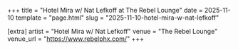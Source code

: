 +++
title = "Hotel Mira w/ Nat Lefkoff at The Rebel Lounge"
date = 2025-11-10
template = "page.html"
slug = "2025-11-10-hotel-mira-w-nat-lefkoff"

[extra]
artist = "Hotel Mira w/ Nat Lefkoff"
venue = "The Rebel Lounge"
venue_url = "https://www.rebelphx.com/"
+++
